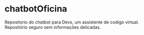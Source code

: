 # chatbotOficina
Repositorio do chatbot para Devs, um assistente de codigo virtual. Repositório seguro sem informações delicadas.
